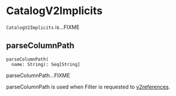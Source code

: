 # CatalogV2Implicits

`CatalogV2Implicits` is...FIXME

## parseColumnPath

```
parseColumnPath(
  name: String): Seq[String]
```

parseColumnPath...FIXME

parseColumnPath is used when Filter is requested to [v2references](../spark-sql-Filter.md#v2references).
